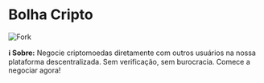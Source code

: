 <h1>Bolha Cripto</h1>

<img src="#" alt="Fork" style="max-width: 100%;">

<p><b>ℹ Sobre:</b> Negocie criptomoedas diretamente com outros usuários na nossa plataforma descentralizada. Sem verificação, sem burocracia. Comece a negociar agora!</p>
